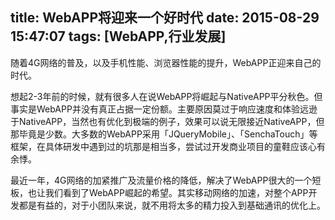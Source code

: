title: WebAPP将迎来一个好时代
date: 2015-08-29 15:47:07
tags: [WebAPP,行业发展]
---
随着4G网络的普及，以及手机性能、浏览器性能的提升，WebAPP正迎来自己的时代。

想起2-3年前的时候，就有很多人在说WebAPP将崛起与NativeAPP平分秋色。但事实是WebAPP并没有真正占据一定份额。主要原因莫过于响应速度和体验远逊于NativeAPP，当然也有优化到极端的例子，效果可以说无限接近NativeAPP，但那毕竟是少数。大多数的WebAPP采用「JQueryMobile」、「SenchaTouch」等框架，在具体研发中遇到过的坑那是相当多，尝试过开发商业项目的童鞋应该心有余悸。

最近一年，4G网络的加紧推广及流量价格的降低，解决了WebAPP很大的一个短板，也让我们看到了WebAPP崛起的希望。其实移动网络的加速，对整个APP开发都是有益的，对于小团队来说，就不用将太多的精力投入到基础通讯的优化上。